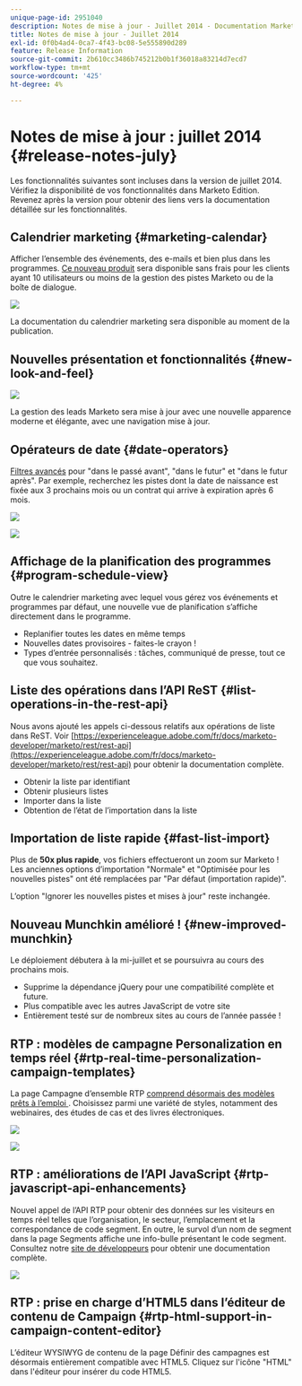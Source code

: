 ```yaml
---
unique-page-id: 2951040
description: Notes de mise à jour - Juillet 2014 - Documentation Marketo - Documentation du produit
title: Notes de mise à jour - Juillet 2014
exl-id: 0f0b4ad4-0ca7-4f43-bc08-5e555890d289
feature: Release Information
source-git-commit: 2b610cc3486b745212b0b1f36018a83214d7ecd7
workflow-type: tm+mt
source-wordcount: '425'
ht-degree: 4%

---
```


# Notes de mise à jour : juillet 2014 {#release-notes-july}

Les fonctionnalités suivantes sont incluses dans la version de juillet 2014. Vérifiez la disponibilité de vos fonctionnalités dans Marketo Edition. Revenez après la version pour obtenir des liens vers la documentation détaillée sur les fonctionnalités.

## Calendrier marketing {#marketing-calendar}

Afficher l’ensemble des événements, des e-mails et bien plus dans les programmes. [Ce nouveau produit](/help/marketo/product-docs/core-marketo-concepts/marketing-calendar/understanding-the-calendar/navigating-the-marketing-calendar.md) sera disponible sans frais pour les clients ayant 10 utilisateurs ou moins de la gestion des pistes Marketo ou de la boîte de dialogue.

![](assets/image2014-9-22-14-3a22-3a27.png)

La documentation du calendrier marketing sera disponible au moment de la publication.

## Nouvelles présentation et fonctionnalités {#new-look-and-feel}

![](assets/image2014-9-22-14-3a22-3a47.png)

La gestion des leads Marketo sera mise à jour avec une nouvelle apparence moderne et élégante, avec une navigation mise à jour.

## Opérateurs de date {#date-operators}

[Filtres avancés](/help/marketo/product-docs/core-marketo-concepts/smart-lists-and-static-lists/creating-a-smart-list/smart-list-filter-operators-glossary.md) pour &quot;dans le passé avant&quot;, &quot;dans le futur&quot; et &quot;dans le futur après&quot;. Par exemple, recherchez les pistes dont la date de naissance est fixée aux 3 prochains mois ou un contrat qui arrive à expiration après 6 mois.

![](assets/image2014-9-22-14-3a23-3a56.png)

![](assets/image2014-9-22-14-3a24-3a39.png)

## Affichage de la planification des programmes {#program-schedule-view}

Outre le calendrier marketing avec lequel vous gérez vos événements et programmes par défaut, une nouvelle vue de planification s’affiche directement dans le programme.

* Replanifier toutes les dates en même temps
* Nouvelles dates provisoires - faites-le crayon !
* Types d’entrée personnalisés : tâches, communiqué de presse, tout ce que vous souhaitez.

## Liste des opérations dans l’API ReST {#list-operations-in-the-rest-api}

Nous avons ajouté les appels ci-dessous relatifs aux opérations de liste dans ReST. Voir [https://experienceleague.adobe.com/fr/docs/marketo-developer/marketo/rest/rest-api](https://experienceleague.adobe.com/fr/docs/marketo-developer/marketo/rest/rest-api) pour obtenir la documentation complète.

* Obtenir la liste par identifiant
* Obtenir plusieurs listes
* Importer dans la liste
* Obtention de l’état de l’importation dans la liste

## Importation de liste rapide {#fast-list-import}

Plus de **50x plus rapide**, vos fichiers effectueront un zoom sur Marketo ! Les anciennes options d’importation &quot;Normale&quot; et &quot;Optimisée pour les nouvelles pistes&quot; ont été remplacées par &quot;Par défaut (importation rapide)&quot;.

L’option &quot;Ignorer les nouvelles pistes et mises à jour&quot; reste inchangée.

## Nouveau Munchkin amélioré ! {#new-improved-munchkin}

Le déploiement débutera à la mi-juillet et se poursuivra au cours des prochains mois.

* Supprime la dépendance jQuery pour une compatibilité complète et future.
* Plus compatible avec les autres JavaScript de votre site
* Entièrement testé sur de nombreux sites au cours de l’année passée !

## RTP : modèles de campagne Personalization en temps réel {#rtp-real-time-personalization-campaign-templates}

La page Campagne d’ensemble RTP [ comprend désormais des modèles prêts à l’emploi ](/help/marketo/product-docs/web-personalization/using-templates/using-templates-to-create-web-campaigns.md). Choisissez parmi une variété de styles, notamment des webinaires, des études de cas et des livres électroniques.

![](assets/image2014-9-22-14-3a25-3a13.png)

![](assets/image2014-9-22-14-3a25-3a47.png)

## RTP : améliorations de l’API JavaScript {#rtp-javascript-api-enhancements}

Nouvel appel de l’API RTP pour obtenir des données sur les visiteurs en temps réel telles que l’organisation, le secteur, l’emplacement et la correspondance de code segment. En outre, le survol d’un nom de segment dans la page Segments affiche une info-bulle présentant le code segment. Consultez notre [site de développeurs](https://experienceleague.adobe.com/fr/docs/marketo-developer/marketo/javascriptapi/rich-media-recommendation) pour obtenir une documentation complète.

![](assets/image2014-9-22-14-3a26-3a11.png)

## RTP : prise en charge d’HTML5 dans l’éditeur de contenu de Campaign {#rtp-html-support-in-campaign-content-editor}

L’éditeur WYSIWYG de contenu de la page Définir des campagnes est désormais entièrement compatible avec HTML5. Cliquez sur l&#39;icône &quot;HTML&quot; dans l&#39;éditeur pour insérer du code HTML5.
